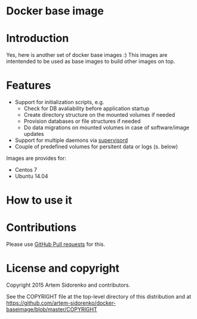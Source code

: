 Docker base image
=================

Introduction
============

Yes, here is another set of docker base images :) This images are intentended to be used as base images to build other images on top.

Features
========

  - Support for initialization scripts, e.g.
    - Check for DB avaliability before application startup
    - Create directory structure on the mounted volumes if needed
    - Provision databases or file structures if needed
    - Do data migrations on mounted volumes in case of software/image updates
  - Support for multiple daemons via [supervisord](http://supervisord.org/)
  - Couple of predefined volumes for persitent data or logs (s. below)

Images are provides for:

  - Centos 7
  - Ubuntu 14.04

How to use it
=============

Contributions
=============

Please use [GitHub Pull requests][github_pullreq] for this.

License and copyright
=====================
Copyright 2015 Artem Sidorenko and contributors.

See the COPYRIGHT file at the top-level directory of this distribution
and at https://github.com/artem-sidorenko/docker-baseimage/blob/master/COPYRIGHT

[github_pullreq]: https://help.github.com/articles/using-pull-requests

